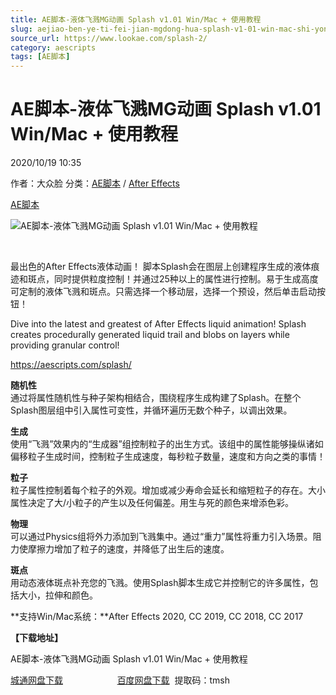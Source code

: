 ```yaml
---
title: AE脚本-液体飞溅MG动画 Splash v1.01 Win/Mac + 使用教程
slug: aejiao-ben-ye-ti-fei-jian-mgdong-hua-splash-v1-01-win-mac-shi-yong-jiao-cheng
source_url: https://www.lookae.com/splash-2/
category: aescripts
tags: [AE脚本]
---
```

# AE脚本-液体飞溅MG动画 Splash v1.01 Win/Mac + 使用教程

2020/10/19 10:35

作者：大众脸
分类：[AE脚本](https://www.lookae.com/after-effects/aescripts/) / [After Effects](https://www.lookae.com/after-effects/)

[AE脚本](https://www.lookae.com/tag/ae%e8%84%9a%e6%9c%ac/)

![AE脚本-液体飞溅MG动画 Splash v1.01 Win/Mac + 使用教程](https://www.lookae.com/wp-content/uploads/2020/10/Splash.jpg "AE脚本-液体飞溅MG动画 Splash v1.01 Win/Mac + 使用教程-LookAE.com")

﻿

最出色的After Effects液体动画！ 脚本Splash会在图层上创建程序生成的液体痕迹和斑点，同时提供粒度控制！并通过25种以上的属性进行控制。易于生成高度可定制的液体飞溅和斑点。只需选择一个移动层，选择一个预设，然后单击启动按钮！

Dive into the latest and greatest of After Effects liquid animation! Splash creates procedurally generated liquid trail and blobs on layers while providing granular control!

https://aescripts.com/splash/

**随机性**  
通过将属性随机性与种子架构相结合，围绕程序生成构建了Splash。在整个Splash图层组中引入属性可变性，并循环遍历无数个种子，以调出效果。

**生成**  
使用“飞溅”效果内的“生成器”组控制粒子的出生方式。该组中的属性能够操纵诸如偏移粒子生成时间，控制粒子生成速度，每秒粒子数量，速度和方向之类的事情！

**粒子**  
粒子属性控制着每个粒子的外观。增加或减少寿命会延长和缩短粒子的存在。大小属性决定了大/小粒子的产生以及任何偏差。用生与死的颜色来增添色彩。

**物理**  
可以通过Physics组将外力添加到飞溅集中。通过“重力”属性将重力引入场景。阻力使摩擦力增加了粒子的速度，并降低了出生后的速度。

**斑点**  
用动态液体斑点补充您的飞溅。使用Splash脚本生成它并控制它的许多属性，包括大小，拉伸和颜色。

**支持Win/Mac系统：**After Effects 2020, CC 2019, CC 2018, CC 2017

**【下载地址】**

AE脚本-液体飞溅MG动画 Splash v1.01 Win/Mac + 使用教程

[城通网盘下载](https://089u.com/file/680462-467517518)                      [百度网盘下载](https://pan.baidu.com/s/13a70T16dqXW3p5ls65mcbg)  提取码：tmsh
